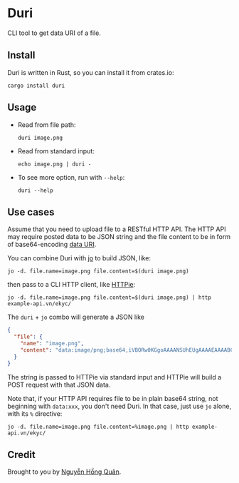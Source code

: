 # Duri #

CLI tool to get data URI of a file.

## Install

Duri is written in Rust, so you can install it from crates.io:

```console
cargo install duri
```


## Usage

- Read from file path:

  ```console
  duri image.png
  ```

- Read from standard input:

  ```console
  echo image.png | duri -
  ```

- To see more option, run with `--help`:

  ```console
  duri --help
  ```

## Use cases

Assume that you need to upload file to a RESTful HTTP API. The HTTP API may require posted data to be JSON string and the file content to be in form of base64-encoding [data URI](https://developer.mozilla.org/en-US/docs/Web/HTTP/Basics_of_HTTP/Data_URIs).

You can combine Duri with [jo](https://github.com/jpmens/jo) to build JSON, like:

```console
jo -d. file.name=image.png file.content=$(duri image.png)
```

then pass to a CLI HTTP client, like [HTTPie](https://httpie.io/):

```console
jo -d. file.name=image.png file.content=$(duri image.png) | http example-api.vn/ekyc/
```

The `duri` + `jo` combo will generate a JSON like

```json
{
  "file": {
    "name": "image.png",
    "content": "data:image/png;base64,iVBORw0KGgoAAAANSUhEUgAAAAEAAAABCAAAAAA6fptVAAABI2..."
  }
}

```

The string is passed to HTTPie via standard input and HTTPie will build a POST request with that JSON data.

Note that, if your HTTP API requires file to be in plain base64 string, not beginning with `data:xxx`, you don't need Duri.
In that case, just use `jo` alone, with its `%` directive:

```console
jo -d. file.name=image.png file.content=%image.png | http example-api.vn/ekyc/
```


Credit
------

Brought to you by [Nguyễn Hồng Quân](https://quan.hoabinh.vn).
